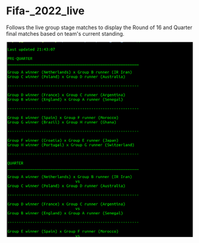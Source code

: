 # Fifa-_2022_live

Follows the live group stage matches to display the Round of 16 and Quarter final matches based on team's current standing. 


![Sample output ](https://github.com/Akshay-E/Fifa-_2022_live/blob/main/images/result.png)

